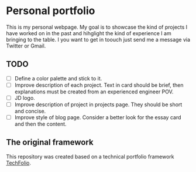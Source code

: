 # Personal portfolio

This is my personal webpage. My goal is to showcase the kind of projects I have worked on in the past and hihglight the kind of experience I am bringing to the table.
I you want to get in toouch just send me a message via Twitter or Gmail.

## TODO 

- [ ] Define a color palette and stick to it.
- [ ] Improve description of each project. Text in card should be brief, then explanations must be created from an experienced engineer POV. 
- [ ] JD logo.
- [ ] Improve description of project in projects page. They should be short and concise.
- [ ] Improve style of blog page. Consider a better look for the essay card and then the content.

## The original framework

This repository was created based on a technical portfolio framework [TechFolio](http://techfolios.github.io). 

